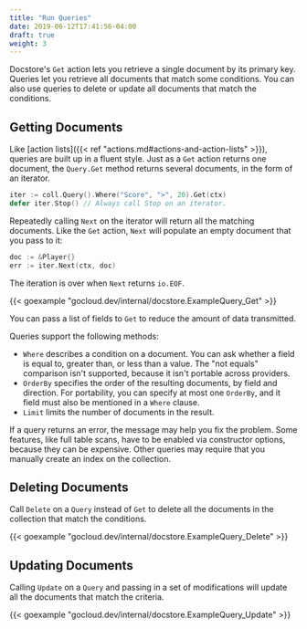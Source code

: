 ```yaml
---
title: "Run Queries"
date: 2019-06-12T17:41:56-04:00
draft: true
weight: 3
---
```


Docstore's `Get` action lets you retrieve a single document by its primary key.
Queries let you retrieve all documents that match some conditions.  You can also
use queries to delete or update all documents that match the conditions.

<!--more-->

## Getting Documents

Like [action lists]({{< ref "actions.md#actions-and-action-lists" >}}), queries are built up in a fluent style.
Just as a `Get` action returns one document, the `Query.Get` method returns
several documents, in the form of an iterator. 

```go
iter := coll.Query().Where("Score", ">", 20).Get(ctx)
defer iter.Stop() // Always call Stop on an iterator.
```

Repeatedly calling `Next` on the iterator will return all the matching
documents. Like the `Get` action, `Next` will populate an empty document that
you pass to it:

```go
doc := &Player{}
err := iter.Next(ctx, doc)
```

The iteration is over when `Next` returns `io.EOF`.

{{< goexample "gocloud.dev/internal/docstore.ExampleQuery_Get" >}}

You can pass a list of fields to `Get` to reduce the amount of data transmitted.

Queries support the following methods:

- `Where` describes a condition on a document. You can ask whether a field is
  equal to, greater than, or less than a value. The "not equals" comparison
  isn't supported, because it isn't portable across providers.
- `OrderBy` specifies the order of the resulting documents, by field and
  direction. For portability, you can specify at most one `OrderBy`, and it
  field must also be mentioned in a `Where` clause. 
- `Limit` limits the number of documents in the result.

If a query returns an error, the message may help you fix the problem. Some
features, like full table scans, have to be enabled via constructor options,
because they can be expensive. Other queries may require that you manually
create an index on the collection.

## Deleting Documents

Call `Delete` on a `Query` instead of `Get` to delete all the documents in the
collection that match the conditions. 

{{< goexample "gocloud.dev/internal/docstore.ExampleQuery_Delete" >}}

## Updating Documents

Calling `Update` on a `Query` and passing in a set of modifications will update
all the documents that match the criteria. 

{{< goexample "gocloud.dev/internal/docstore.ExampleQuery_Update" >}}


